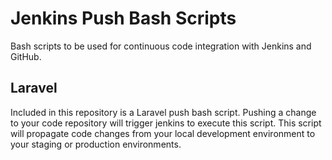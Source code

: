 # Jenkins Push Bash Scripts
Bash scripts to be used for continuous code integration with Jenkins and GitHub.

## Laravel
Included in this repository is a Laravel push bash script. Pushing a change to your code repository will trigger jenkins to execute this script. This script will propagate code changes from your local development environment to your staging or production environments. 

